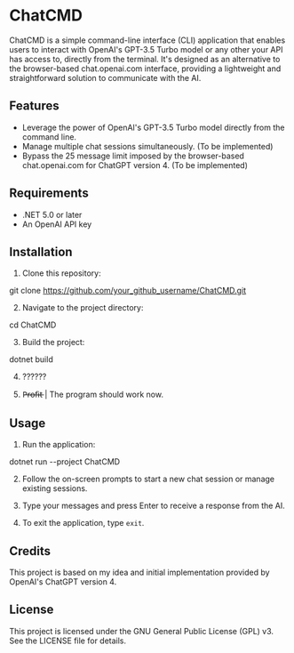 # ChatCMD

ChatCMD is a simple command-line interface (CLI) application that enables users to interact with OpenAI's GPT-3.5 Turbo model or any other your API has access to, directly from the terminal. It's designed as an alternative to the browser-based chat.openai.com interface, providing a lightweight and straightforward solution to communicate with the AI.

## Features

- Leverage the power of OpenAI's GPT-3.5 Turbo model directly from the command line.
- Manage multiple chat sessions simultaneously. (To be implemented)
- Bypass the 25 message limit imposed by the browser-based chat.openai.com for ChatGPT version 4. (To be implemented)

## Requirements

- .NET 5.0 or later
- An OpenAI API key

## Installation

1. Clone this repository:

git clone https://github.com/your_github_username/ChatCMD.git



2. Navigate to the project directory:

cd ChatCMD



3. Build the project:

dotnet build



4. ??????

5. P̶r̶o̶f̶i̶t̶  | The program should work now.

## Usage

1. Run the application:

dotnet run --project ChatCMD



2. Follow the on-screen prompts to start a new chat session or manage existing sessions.

3. Type your messages and press Enter to receive a response from the AI.

4. To exit the application, type `exit`.

## Credits

This project is based on my idea and initial implementation provided by OpenAI's ChatGPT version 4.

## License

This project is licensed under the GNU General Public License (GPL) v3. See the LICENSE file for details.
